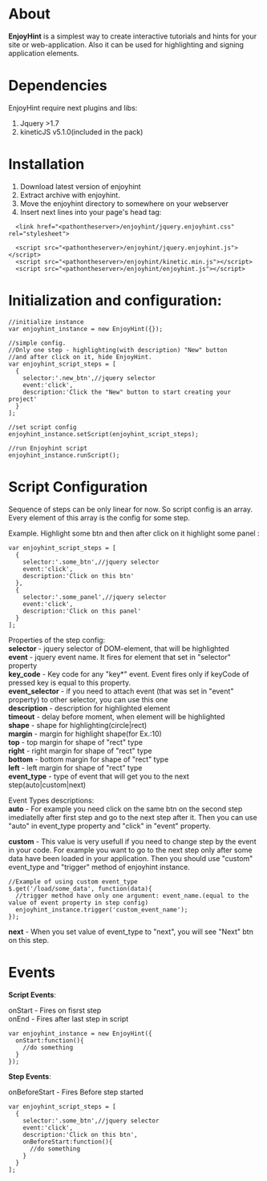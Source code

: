 About
=========

**EnjoyHint** is a simplest way to create interactive tutorials and hints for your site or web-application. Also it can be used for highlighting and signing application elements. 

Dependencies
=========
EnjoyHint require next plugins and libs:

  1. Jquery >1.7
  2. kineticJS v5.1.0(included in the pack)

Installation
=========
1. Download latest version of enjoyhint
2. Extract archive with enjoyhint.
3. Move the enjoyhint directory to somewhere on your webserver
4. Insert next lines into your page's head tag:
```
  <link href="<pathontheserver>/enjoyhint/jquery.enjoyhint.css" rel="stylesheet">
  
  <script src="<pathontheserver>/enjoyhint/jquery.enjoyhint.js"></script>
  <script src="<pathontheserver>/enjoyhint/kinetic.min.js"></script>
  <script src="<pathontheserver>/enjoyhint/enjoyhint.js"></script>
```

Initialization and configuration:
=========
```
//initialize instance
var enjoyhint_instance = new EnjoyHint({});

//simple config. 
//Only one step - highlighting(with description) "New" button 
//and after click on it, hide EnjoyHint.
var enjoyhint_script_steps = [
  {
    selector:'.new_btn',//jquery selector
    event:'click',
    description:'Click the "New" button to start creating your project'
  }  
];

//set script config
enjoyhint_instance.setScript(enjoyhint_script_steps);

//run Enjoyhint script
enjoyhint_instance.runScript();
```


Script Configuration
=========

Sequence of steps can be only linear for now. So script config is an array. Every element of this array is the config for some step.

Example. 
Highlight some btn and then after click on it highlight some panel :
```
var enjoyhint_script_steps = [
  {
    selector:'.some_btn',//jquery selector
    event:'click',
    description:'Click on this btn'
  },  
  {
    selector:'.some_panel',//jquery selector
    event:'click',
    description:'Click on this panel'
  }  
];
```


Properties of the step config:  
**selector** - jquery selector of DOM-element, that will be highlighted  
**event** - jquery event name. It fires for element that set in "selector" property  
**key_code** - Key code for any "key*" event. Event fires only if keyCode of pressed key is equal to this property.    
**event_selector** - if you need to attach event (that was set in "event" property) to other selector, you can use this one  
**description** - description for highlighted element  
**timeout** - delay before moment, when element will be highlighted   
**shape** - shape for highlighting(circle|rect)  
**margin** - margin for highlight shape(for Ex.:10)  
**top** - top margin for shape of "rect" type  
**right** - right margin for shape of "rect" type  
**bottom** - bottom margin for shape of "rect" type  
**left** - left margin for shape of "rect" type  
**event_type** - type of event that will get you to the next step(auto|custom|next)

Event Types descriptions:  
**auto** - For example you need click on the same btn on the second step imediatelly after first step and go to the next step after it. Then you can use "auto" in event_type property and "click" in "event" property.

**custom** - This value is very usefull if you need to change step by the event in your code. For example you want to go to the next step only after some data have been loaded in your application. Then you should use "custom" event_type and "trigger" method of enjoyhint instance.  
```
//Example of using custom event_type
$.get('/load/some_data', function(data){
  //trigger method have only one argument: event_name.(equal to the value of event property in step config)
  enjoyhint_instance.trigger('custom_event_name');
});
```  
**next** - When you set value of event_type to "next", you will see "Next" btn on this step.


Events
=========

**Script Events**:
  

onStart - Fires on fisrst step  
onEnd - Fires after last step in script
```
var enjoyhint_instance = new EnjoyHint({
  onStart:function(){
    //do something
  }
});
```

**Step Events**:  
  
onBeforeStart - Fires Before step started

```
var enjoyhint_script_steps = [
  {
    selector:'.some_btn',//jquery selector
    event:'click',
    description:'Click on this btn',
    onBeforeStart:function(){
      //do something
    }
  }
];
```

